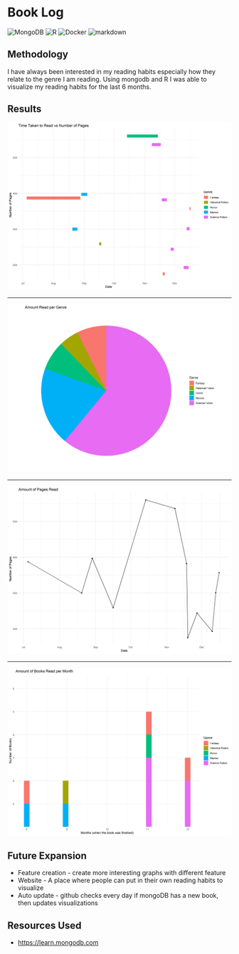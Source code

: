 # Book Log #

<p>
    <img alt="MongoDB" src="https://img.shields.io/badge/-MongoDB-green?style=flat-square&logo=mongodb&logoColor=white" />
    <img alt="R" src="https://img.shields.io/badge/-R-8DD6F9?style=flat-square&logo=R&logoColor=white" />
    <img alt="Docker" src="https://img.shields.io/badge/-Docker-46a2f1?style=flat-square&logo=docker&logoColor=white" />
    <img alt="markdown" src="https://img.shields.io/badge/-Markdown-5849BE?style=flat-square&logo=Markdown&logoColor=white" />

</p>


## Methodology ##

I have always been interested in my reading habits especially how they relate to the genre I am reading. Using mongodb
and R I was able to visualize my reading habits for the last 6 months.

## Results ##

<img src="Graphs/Main.png" alt="Main" width="700"/>

---

<img src="Graphs/pie.png" alt="pie" width="700"/>

---

<img src="Graphs/line.png" alt="line" width="700"/>

---

<img src="Graphs/bar.png" alt="bars" width="700"/>


## Future Expansion ##

* Feature creation - create more interesting graphs with different feature
* Website - A place where people can put in their own reading habits to visualize
* Auto update - github checks every day if mongoDB has a new book, then updates visualizations 

## Resources Used ##

* <a herf="https://learn.mongodb.com/">https://learn.mongodb.com</a>